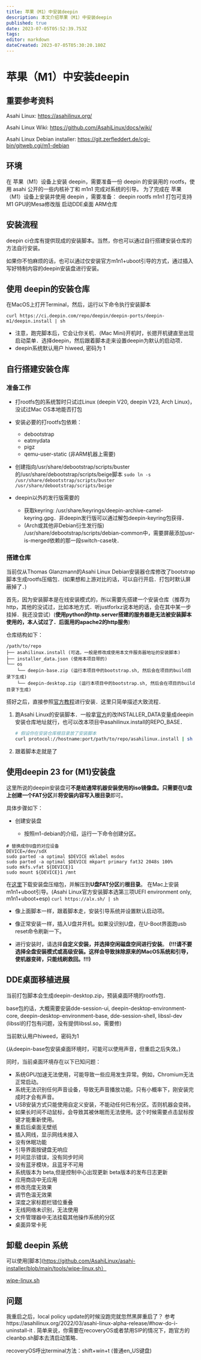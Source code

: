 ```yaml
---
title: 苹果（M1）中安装deepin
description: 本文介绍苹果（M1）中安装deepin
published: true
date: 2023-07-05T05:52:39.753Z
tags: 
editor: markdown
dateCreated: 2023-07-05T05:30:20.180Z
---
```


# 苹果（M1）中安装deepin
## 重要参考资料
Asahi Linux: https://asahilinux.org/

Asahi Linux Wiki: https://github.com/AsahiLinux/docs/wiki/

Asahi Linux Debian installer: https://git.zerfleddert.de/cgi-bin/gitweb.cgi/m1-debian

## 环境
在 苹果（M1）设备上安装 deepin，需要准备一份 deepin 的安装用的 rootfs，使用 asahi 公开的一些内核补丁和 m1n1 完成对系统的引导。
为了完成在 苹果（M1）设备上安装并使用 deepin ，需要准备：
deepin rootfs
m1n1
打包可支持M1 GPU的Mesa修改版
启动DDE桌面
ARM仓库

## 安装流程
deepin ci仓库有提供现成的安装脚本。当然，你也可以通过自行搭建安装仓库的方法自行安装。

如果你不怕麻烦的话，也可以通过仅安装官方m1n1+uboot引导的方式，通过插入写好特制内容的deepin安装盘进行安装。

## 使用 deepin的安装仓库
在MacOS上打开Terminal，然后，运行以下命令执行安装脚本
```
curl https://ci.deepin.com/repo/deepin/deepin-ports/deepin-m1/deepin.install | sh
```
- 注意，跑完脚本后，它会让你关机．(Mac Mini)开机时，长摁开机键直至出现启动菜单．选择deepin，然后跟着脚本走来设置deepin为默认的启动项．
- deepin系统默认用户 hiweed, 密码为 1

## 自行搭建安装仓库
### 准备工作
- 打rootfs包的系统暂时只试过Linux (deepin V20, deepin V23, Arch Linux)，没试过Mac OS本地能否打包
- 安装必要的打rootfs包依赖：

	- debootstrap
	- eatmydata
	- pigz
	- qemu-user-static (非ARM机器上需要)
- 创建指向/usr/share/debootstrap/scripts/buster的/usr/share/debootstrap/scripts/beige脚本
```sudo ln -s /usr/share/debootstrap/scripts/buster /usr/share/debootstrap/scripts/beige```
- deepin以外的发行版需要的

	- 获取keyring: /usr/share/keyrings/deepin-archive-camel-keyring.gpg．非deepin发行版可以通过解包deepin-keyring包获得．
	- (Arch或其他非Debian衍生发行版) 	/usr/share/debootstrap/scripts/debian-common中，需要屏蔽添加usr-	is-merged依赖的那一段switch-case块．

### 搭建仓库
当前仅从Thomas Glanzmann的Asahi Linux Debian安装器仓库修改了bootstrap脚本生成rootfs压缩包．(如果想和上游对比的话，可以自行开启．打包时默认屏蔽掉了．) 

首先，因为安装脚本是在线安装模式的，所以需要先搭建一个安装仓库（推荐为http，其他的没试过，比如本地方式．听justforlxz说本地的话，会在其中某一步挂掉．我还没尝试）(**使用python的http.server搭建的服务器是无法被安装脚本使用的，本人试过了．后面用的apache2的http服务**)

仓库结构如下：
```
/path/to/repo
├── asahilinux.install (可选，一般是修改成使用本文件服务器地址的安装脚本)
├── installer_data.json (使用本项目带的)
└── os
    └── deepin-base.zip (运行本项目中的bootstrap.sh, 然后会在项目的build目录下生成)
    └── deepin-desktop.zip (运行本项目中的bootstrap.sh, 然后会在项目的build目录下生成)
```
    
搭好之后，直接参照[官方教程](https://asahilinux.org/2022/03/asahi-linux-alpha-release/)进行安装．这里只简单描述大致流程．

1. 跑Asahi Linux的安装脚本．一般拿[官方](https://alx.sh)的改INSTALLER_DATA变量成deepin安装仓库地址就行，也可以改本项目中asahilinux.install的REPO_BASE．

   ``` bash
   # 假设你在安装仓库根目录放了安装脚本
   curl protocol://hostname:port/path/to/repo/asahilinux.install | sh
   ```

2. 跟着脚本走就是了
    
## 使用deepin 23 for (M1)安装盘
这里所说的deepin安装盘可**不是给通常机器安装使用的iso镜像盘。**只需要在U盘上**创建一个FAT分区**并**将安装内容写入根目录**即可。

具体步骤如下：

- 创建安装盘

  - 按照m1-debian的介绍，运行一下命令创建分区。
```
# 替换成你U盘的对应设备
DEVICE=/dev/sdX
sudo parted -a optimal $DEVICE mklabel msdos
sudo parted -a optimal $DEVICE mkpart primary fat32 2048s 100%
sudo mkfs.vfat ${DEVICE}1
sudo mount ${DEVICE}1 /mnt
```
在[这里](https://ci.deepin.com/repo/deepin/deepin-ports/deepin-m1/deepin-m1-usb-installer.zip)下载安装盘压缩包，并解压到**U盘FAT分区**的**根目录**。
在Mac上安装m1n1+uboot引导。(Asahi Linux官方安装脚本选第三项UEFI environment only, m1n1+uboot+esp)
```curl https://alx.sh/ | sh ```
- 像上面脚本一样，跟着脚本走，安装引导系统并设置默认启动项。

- 像正常安装一样，插入U盘并开机。如果没识别U盘，在U-Boot界面跑usb reset命令刷新一下。

- 进行安装时，请选择**自定义安装，并选择空闲磁盘空间进行安装**。
**(!!!请不要选择全盘安装模式或高级安装。这样会导致抹除原来的MacOS系统和引导，使机器变砖，只能线刷救回。!!!)**

## DDE桌面移植进展
当前打包脚本会生成deepin-desktop.zip，预装桌面环境的rootfs包．

base包的话，大概需要安装dde-session-ui, deepin-desktop-environment-core, deepin-desktop-environment-base, dde-session-shell, libssl-dev　(libssl的打包有问题，没有提供libssl.so，需要修)

当前默认用户hiweed，密码为1

(从deepin-base包安装桌面环境时，可能可以使用声音，但重启之后失效。)

同时，当前桌面环境存在以下已知问题：

- 系统GPU加速无法使用，可能导致一些应用发生异常。例如，Chromium无法正常启动。
- 系统无法识别任何声音设备，导致无声音播放功能。只有小概率下，刚安装完成时才会有声音。
- USB安装方式只能使用自定义安装，不能动任何已有分区。否则机器会变砖。
- 如果长时间不动鼠标，会导致其被休眠而无法使用。这个时候需要点击鼠标按键才能重新使用。
- 重启后桌面无壁纸
- 插入网线，显示网线未接入
- 没有休眠功能
- 引导界面按键盘无响应
- 时间显示错误，没有同步时间
- 没有蓝牙模块，且蓝牙不可用
- 系统版本为 beta,但是控制中心出现更新 beta版本的发布日志更新
- 应用商店中无应用
- 修改亮度无效果
- 调节色温无效果
- 深度之家标题栏错位重叠
- 无线网络未识别，无法使用
- 文件管理器中无法挂载其他操作系统的分区
- 桌面异常卡死

## 卸载 deepin 系统
可以使用[脚本](https://github.com/AsahiLinux/asahi-installer/blob/main/tools/wipe-linux.sh）

[wipe-linux.sh](/wipe-linux.sh)

## 问题
我重启之后，local policy update的时候没跑完就忽然黑屏重启了？
参考https://asahilinux.org/2022/03/asahi-linux-alpha-release/#how-do-i-uninstall-it . 简单来说，你需要在recoveryOS或者禁用SIP的情况下，跑官方的cleanbp.sh脚本去清启动策略．

recoveryOS呼出terminal方法：shift+win+t (普通en_US键盘)



